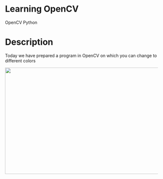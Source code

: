 # Learning OpenCV
OpenCV Python
# Description
Today we have prepared a program in OpenCV on which you can change to different colors

<img src="https://github.com/YokubovMukhammadali/new-project/blob/main/스크린샷%202023-03-16%20오전%204.58.49.png" width="600" height="350">
